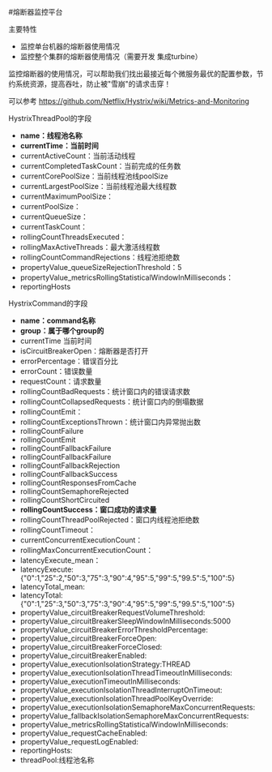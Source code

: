 #熔断器监控平台

主要特性
* 监控单台机器的熔断器使用情况
* 监控整个集群的熔断器使用情况（需要开发 集成turbine）



 监控熔断器的使用情况，可以帮助我们找出最接近每个微服务最优的配置参数，节约系统资源，提高吞吐，防止被"雪崩"的请求击穿！
 
 可以参考 https://github.com/Netflix/Hystrix/wiki/Metrics-and-Monitoring
 
 HystrixThreadPool的字段
* __name：线程池名称__
* __currentTime：当前时间__
* currentActiveCount：当前活动线程
* currentCompletedTaskCount：当前完成的任务数
* currentCorePoolSize：当前线程池线poolSize
* currentLargestPoolSize：当前线程池最大线程数
* currentMaximumPoolSize：
* currentPoolSize：
* currentQueueSize：
* currentTaskCount：
* rollingCountThreadsExecuted：
* rollingMaxActiveThreads：最大激活线程数
* rollingCountCommandRejections：线程池拒绝数
* propertyValue_queueSizeRejectionThreshold：5
* propertyValue_metricsRollingStatisticalWindowInMilliseconds：
* reportingHosts

HystrixCommand的字段
* __name：command名称__
* __group：属于哪个group的__
* currentTime 当前时间
* isCircuitBreakerOpen：熔断器是否打开
* errorPercentage：错误百分比
* errorCount：错误数量
* requestCount：请求数量
* rollingCountBadRequests：统计窗口内的错误请求数
* rollingCountCollapsedRequests：统计窗口内的倒塌数据
* rollingCountEmit：
* rollingCountExceptionsThrown：统计窗口内异常抛出数
* rollingCountFailure
* rollingCountEmit
* rollingCountFallbackFailure
* rollingCountFallbackFailure
* rollingCountFallbackRejection
* rollingCountFallbackSuccess
* rollingCountResponsesFromCache
* rollingCountSemaphoreRejected
* rollingCountShortCircuited
* __rollingCountSuccess：窗口成功的请求量__
* rollingCountThreadPoolRejected：窗口内线程池拒绝数
* rollingCountTimeout：
* currentConcurrentExecutionCount：
* rollingMaxConcurrentExecutionCount：
* latencyExecute_mean：
* latencyExecute:{"0":1,"25":2,"50":3,"75":3,"90":4,"95":5,"99":5,"99.5":5,"100":5}
* latencyTotal_mean:
* latencyTotal:{"0":1,"25":3,"50":3,"75":3,"90":4,"95":5,"99":5,"99.5":5,"100":5}
* propertyValue_circuitBreakerRequestVolumeThreshold:
* propertyValue_circuitBreakerSleepWindowInMilliseconds:5000
* propertyValue_circuitBreakerErrorThresholdPercentage:
* propertyValue_circuitBreakerForceOpen:
* propertyValue_circuitBreakerForceClosed:
* propertyValue_circuitBreakerEnabled:
* propertyValue_executionIsolationStrategy:THREAD
* propertyValue_executionIsolationThreadTimeoutInMilliseconds:
* propertyValue_executionTimeoutInMilliseconds:
* propertyValue_executionIsolationThreadInterruptOnTimeout:
* propertyValue_executionIsolationThreadPoolKeyOverride:
* propertyValue_executionIsolationSemaphoreMaxConcurrentRequests:
* propertyValue_fallbackIsolationSemaphoreMaxConcurrentRequests:
* propertyValue_metricsRollingStatisticalWindowInMilliseconds:
* propertyValue_requestCacheEnabled:
* propertyValue_requestLogEnabled:
* reportingHosts:
* threadPool:线程池名称